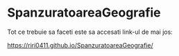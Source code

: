 # SpanzuratoareaGeografie

Tot ce trebuie sa faceti este sa accesati link-ul de mai jos:

https://riri0411.github.io/SpanzuratoareaGeografie/
